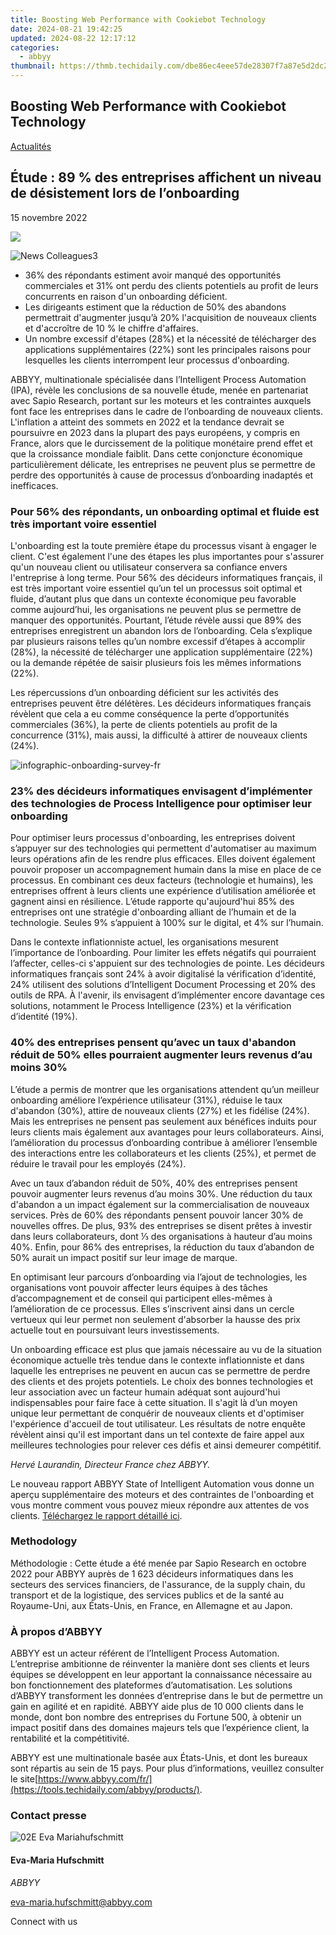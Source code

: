 ```yaml
---
title: Boosting Web Performance with Cookiebot Technology
date: 2024-08-21 19:42:25
updated: 2024-08-22 12:17:12
categories:
  - abbyy
thumbnail: https://thmb.techidaily.com/dbe86ec4eee57de28307f7a87e5d2dc26b222d4d704a45568094d723e05d6df4.jpg
---
```


## Boosting Web Performance with Cookiebot Technology

[Actualités](https://tools.techidaily.com/abbyy/products/)

## Étude : 89 % des entreprises affichent un niveau de désistement lors de l’onboarding

15 novembre 2022

![](https://content.abbyy.com/-/media/project/abbyy/abbyy/branchtemplates/shutterstock_1272462163_1296-x-729.jpg?h=729&iar=0&w=1296)

![News Colleagues3](https://static1.abbyy.com/abbyycommedia/33750/news-colleagues3.jpg) 

* 36% des répondants estiment avoir manqué des opportunités commerciales et 31% ont perdu des clients potentiels au profit de leurs concurrents en raison d'un onboarding déficient.
* Les dirigeants estiment que la réduction de 50% des abandons permettrait d'augmenter jusqu’à 20% l'acquisition de nouveaux clients et d'accroître de 10 % le chiffre d'affaires.
* Un nombre excessif d'étapes (28%) et la nécessité de télécharger des applications supplémentaires (22%) sont les principales raisons pour lesquelles les clients interrompent leur processus d'onboarding.

ABBYY, multinationale spécialisée dans l’Intelligent Process Automation (IPA), révèle les conclusions de sa nouvelle étude, menée en partenariat avec Sapio Research, portant sur les moteurs et les contraintes auxquels font face les entreprises dans le cadre de l’onboarding de nouveaux clients. L'inflation a atteint des sommets en 2022 et la tendance devrait se poursuivre en 2023 dans la plupart des pays européens, y compris en France, alors que le durcissement de la politique monétaire prend effet et que la croissance mondiale faiblit. Dans cette conjoncture économique particulièrement délicate, les entreprises ne peuvent plus se permettre de perdre des opportunités à cause de processus d’onboarding inadaptés et inefficaces.

### Pour 56% des répondants, un onboarding optimal et fluide est très important voire essentiel

L'onboarding est la toute première étape du processus visant à engager le client. C'est également l'une des étapes les plus importantes pour s'assurer qu'un nouveau client ou utilisateur conservera sa confiance envers l'entreprise à long terme. Pour 56% des décideurs informatiques français, il est très important voire essentiel qu’un tel un processus soit optimal et fluide, d’autant plus que dans un contexte économique peu favorable comme aujourd’hui, les organisations ne peuvent plus se permettre de manquer des opportunités. Pourtant, l’étude révèle aussi que 89% des entreprises enregistrent un abandon lors de l’onboarding. Cela s’explique par plusieurs raisons telles qu’un nombre excessif d’étapes à accomplir (28%), la nécessité de télécharger une application supplémentaire (22%) ou la demande répétée de saisir plusieurs fois les mêmes informations (22%).

Les répercussions d’un onboarding déficient sur les activités des entreprises peuvent être délétères. Les décideurs informatiques français révèlent que cela a eu comme conséquence la perte d’opportunités commerciales (36%), la perte de clients potentiels au profit de la concurrence (31%), mais aussi, la difficulté à attirer de nouveaux clients (24%).

![infographic-onboarding-survey-fr](https://static1.abbyy.com/abbyycommedia/36369/infographic-onboarding-survey-fr.jpg)

### 23% des décideurs informatiques envisagent d’implémenter des technologies de Process Intelligence pour optimiser leur onboarding

Pour optimiser leurs processus d'onboarding, les entreprises doivent s’appuyer sur des technologies qui permettent d'automatiser au maximum leurs opérations afin de les rendre plus efficaces. Elles doivent également pouvoir proposer un accompagnement humain dans la mise en place de ce processus. En combinant ces deux facteurs (technologie et humains), les entreprises offrent à leurs clients une expérience d’utilisation améliorée et gagnent ainsi en résilience. L’étude rapporte qu'aujourd'hui 85% des entreprises ont une stratégie d'onboarding alliant de l’humain et de la technologie. Seules 9% s’appuient à 100% sur le digital, et 4% sur l’humain.

Dans le contexte inflationniste actuel, les organisations mesurent l’importance de l’onboarding. Pour limiter les effets négatifs qui pourraient l’affecter, celles-ci s'appuient sur des technologies de pointe. Les décideurs informatiques français sont 24% à avoir digitalisé la vérification d’identité, 24% utilisent des solutions d’Intelligent Document Processing et 20% des outils de RPA. À l'avenir, ils envisagent d’implémenter encore davantage ces solutions, notamment le Process Intelligence (23%) et la vérification d’identité (19%).

### 40% des entreprises pensent qu’avec un taux d'abandon réduit de 50% elles pourraient augmenter leurs revenus d’au moins 30%

L’étude a permis de montrer que les organisations attendent qu’un meilleur onboarding améliore l’expérience utilisateur (31%), réduise le taux d'abandon (30%), attire de nouveaux clients (27%) et les fidélise (24%). Mais les entreprises ne pensent pas seulement aux bénéfices induits pour leurs clients mais également aux avantages pour leurs collaborateurs. Ainsi, l’amélioration du processus d’onboarding contribue à améliorer l’ensemble des interactions entre les collaborateurs et les clients (25%), et permet de réduire le travail pour les employés (24%).

Avec un taux d’abandon réduit de 50%, 40% des entreprises pensent pouvoir augmenter leurs revenus d’au moins 30%. Une réduction du taux d'abandon a un impact également sur la commercialisation de nouveaux services. Près de 60% des répondants pensent pouvoir lancer 30% de nouvelles offres. De plus, 93% des entreprises se disent prêtes à investir dans leurs collaborateurs, dont ⅓ des organisations à hauteur d’au moins 40%. Enfin, pour 86% des entreprises, la réduction du taux d’abandon de 50% aurait un impact positif sur leur image de marque.

En optimisant leur parcours d’onboarding via l’ajout de technologies, les organisations vont pouvoir affecter leurs équipes à des tâches d’accompagnement et de conseil qui participent elles-mêmes à l’amélioration de ce processus. Elles s’inscrivent ainsi dans un cercle vertueux qui leur permet non seulement d'absorber la hausse des prix actuelle tout en poursuivant leurs investissements.

Un onboarding efficace est plus que jamais nécessaire au vu de la situation économique actuelle très tendue dans le contexte inflationniste et dans laquelle les entreprises ne peuvent en aucun cas se permettre de perdre des clients et des projets potentiels. Le choix des bonnes technologies et leur association avec un facteur humain adéquat sont aujourd'hui indispensables pour faire face à cette situation. Il s'agit là d’un moyen unique leur permettant de conquérir de nouveaux clients et d'optimiser l'expérience d'accueil de tout utilisateur. Les résultats de notre enquête révèlent ainsi qu'il est important dans un tel contexte de faire appel aux meilleures technologies pour relever ces défis et ainsi demeurer compétitif.

_Hervé Laurandin, Directeur France chez ABBYY._

Le nouveau rapport ABBYY State of Intelligent Automation vous donne un aperçu supplémentaire des moteurs et des contraintes de l'onboarding et vous montre comment vous pouvez mieux répondre aux attentes de vos clients. [Téléchargez le rapport détaillé ici](https://tools.techidaily.com/abbyy/products/).

### Methodology

Méthodologie : Cette étude a été menée par Sapio Research en octobre 2022 pour ABBYY auprès de 1 623 décideurs informatiques dans les secteurs des services financiers, de l'assurance, de la supply chain, du transport et de la logistique, des services publics et de la santé au Royaume-Uni, aux États-Unis, en France, en Allemagne et au Japon.

### À propos d’ABBYY

ABBYY est un acteur référent de l’Intelligent Process Automation. L’entreprise ambitionne de réinventer la manière dont ses clients et leurs équipes se développent en leur apportant la connaissance nécessaire au bon fonctionnement des plateformes d’automatisation. Les solutions d’ABBYY transforment les données d’entreprise dans le but de permettre un gain en agilité et en rapidité. ABBYY aide plus de 10 000 clients dans le monde, dont bon nombre des entreprises du Fortune 500, à obtenir un impact positif dans des domaines majeurs tels que l’expérience client, la rentabilité et la compétitivité.

ABBYY est une multinationale basée aux États-Unis, et dont les bureaux sont répartis au sein de 15 pays. Pour plus d’informations, veuillez consulter le site[https://www.abbyy.com/fr/](https://tools.techidaily.com/abbyy/products/).

### Contact presse

![02E Eva Mariahufschmitt](https://static4.abbyy.com/abbyycommedia/23663/02e-eva-mariahufschmitt.png)

#### Eva-Maria Hufschmitt

_ABBYY_

[eva-maria.hufschmitt@abbyy.com](https://tools.techidaily.com/abbyy/products/) 

Connect with us

<ins class="adsbygoogle"
     style="display:block"
     data-ad-format="autorelaxed"
     data-ad-client="ca-pub-7571918770474297"
     data-ad-slot="1223367746"></ins>



<ins class="adsbygoogle"
     style="display:block"
     data-ad-client="ca-pub-7571918770474297"
     data-ad-slot="8358498916"
     data-ad-format="auto"
     data-full-width-responsive="true"></ins>
